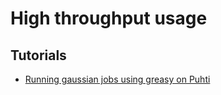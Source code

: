 # High throughput usage

## Tutorials
* [Running gaussian jobs using greasy on Puhti](gaussian_greasy.md)
